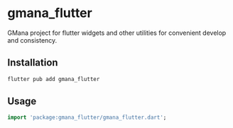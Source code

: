 # gmana_flutter

GMana project for flutter widgets and other utilities for convenient develop and consistency.

## Installation

```bash
flutter pub add gmana_flutter
```

## Usage

```dart
import 'package:gmana_flutter/gmana_flutter.dart';
```
